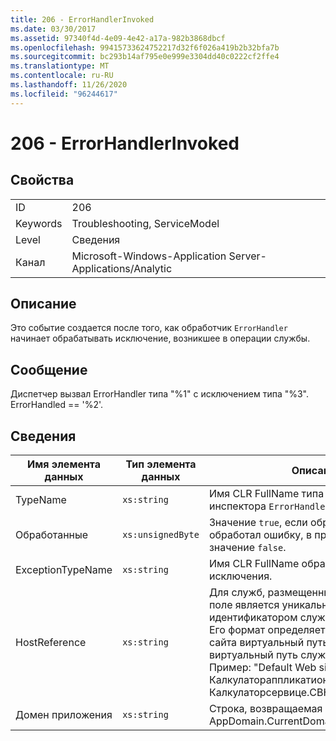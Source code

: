 ```yaml
---
title: 206 - ErrorHandlerInvoked
ms.date: 03/30/2017
ms.assetid: 97340f4d-4e09-4e42-a17a-982b3868dbcf
ms.openlocfilehash: 99415733624752217d32f6f026a419b2b32bfa7b
ms.sourcegitcommit: bc293b14af795e0e999e3304dd40c0222cf2ffe4
ms.translationtype: MT
ms.contentlocale: ru-RU
ms.lasthandoff: 11/26/2020
ms.locfileid: "96244617"
---
```

# <a name="206---errorhandlerinvoked"></a>206 - ErrorHandlerInvoked

## <a name="properties"></a>Свойства  
  
|||  
|-|-|  
|ID|206|  
|Keywords|Troubleshooting, ServiceModel|  
|Level|Сведения|  
|Канал|Microsoft-Windows-Application Server-Applications/Analytic|  
  
## <a name="description"></a>Описание  

 Это событие создается после того, как обработчик `ErrorHandler` начинает обрабатывать исключение, возникшее в операции службы.  
  
## <a name="message"></a>Сообщение  

 Диспетчер вызвал ErrorHandler типа "%1" с исключением типа "%3". ErrorHandled == '%2'.  
  
## <a name="details"></a>Сведения  
  
|Имя элемента данных|Тип элемента данных|Описание|  
|--------------------|--------------------|-----------------|  
|TypeName|`xs:string`|Имя CLR FullName типа вызванного инспектора `ErrorHandler`.|  
|Обработанные|`xs:unsignedByte`|Значение `true`, если обработчик ошибок обработал ошибку, в противном случае значение `false`.|  
|ExceptionTypeName|`xs:string`|Имя CLR FullName обрабатываемого исключения.|  
|HostReference|`xs:string`|Для служб, размещенных на веб-узле, это поле является уникальным идентификатором службы в веб-иерархии. Его формат определяется как "имя веб-сайта виртуальный путь к приложению&#124;виртуальный путь службы&#124;ServiceName". Пример: "Default Web site/Калкулатораппликатион&#124;/Калкулаторсервице.СВК&#124;CalculatorService".|  
|Домен приложения|`xs:string`|Строка, возвращаемая AppDomain.CurrentDomain.FriendlyName.|
